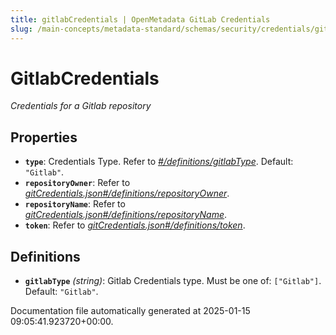 ```yaml
---
title: gitlabCredentials | OpenMetadata GitLab Credentials
slug: /main-concepts/metadata-standard/schemas/security/credentials/gitlabcredentials
---
```


# GitlabCredentials

*Credentials for a Gitlab repository*

## Properties

- **`type`**: Credentials Type. Refer to *[#/definitions/gitlabType](#definitions/gitlabType)*. Default: `"Gitlab"`.
- **`repositoryOwner`**: Refer to *[gitCredentials.json#/definitions/repositoryOwner](#tCredentials.json#/definitions/repositoryOwner)*.
- **`repositoryName`**: Refer to *[gitCredentials.json#/definitions/repositoryName](#tCredentials.json#/definitions/repositoryName)*.
- **`token`**: Refer to *[gitCredentials.json#/definitions/token](#tCredentials.json#/definitions/token)*.
## Definitions

- **`gitlabType`** *(string)*: Gitlab Credentials type. Must be one of: `["Gitlab"]`. Default: `"Gitlab"`.


Documentation file automatically generated at 2025-01-15 09:05:41.923720+00:00.
